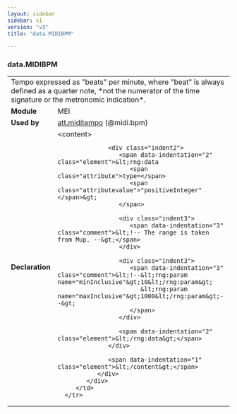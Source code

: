 ```yaml
---
layout: sidebar
sidebar: s1
version: "v3"
title: "data.MIDIBPM"

---
```


<div class="macroSpec">
   <h3 id="data.MIDIBPM">data.MIDIBPM</h3>
   <table class="wovenodd">
      <tr>
         <td colspan="2" class="wovenodd-col2">Tempo expressed as "beats" per minute, where "beat" is always defined as a quarter
            note,
            *not the numerator of the time signature or the metronomic indication*.
         </td>
      </tr>
      <tr>
         <td class="wovenodd-col1">
            <strong>Module</strong>
         </td>
         <td class="wovenodd-col2">MEI</td>
      </tr>
      <tr>
         <td class="wovenodd-col1">
            <strong>Used by</strong>
         </td>
         <td class="wovenodd-col2">
            <div class="parent">
               <a class="link_odd_classSpec" href="{{ site.baseurl }}/{{ page.version }}/attribute-classes/att.miditempo.html">att.miditempo</a> (@midi.bpm)
            </div>
         </td>
      </tr>
      <tr>
         <td class="wovenodd-col1">
            <strong>Declaration</strong>
         </td>
         <td class="wovenodd-col2">
            <div xml:space="preserve" class="pre">
               <div class="indent1">
                  <span data-indentation="1" class="element">&lt;content&gt;</span>
                  
                  <div class="indent2">
                     <span data-indentation="2" class="element">&lt;rng:data 
                        <span class="attribute">type=</span>
                        <span class="attributevalue">"positiveInteger"</span>&gt;
                     </span>
                     
                     <div class="indent3">
                        <span data-indentation="3" class="comment">&lt;!-- The range is taken from Mup. --&gt;</span>
                     </div>
                     
                     <div class="indent3">
                        <span data-indentation="3" class="comment">&lt;!--&lt;rng:param name="minInclusive"&gt;10&lt;/rng:param&gt;
                           &lt;rng:param name="maxInclusive"&gt;1000&lt;/rng:param&gt;--&gt;
                        </span>
                     </div>
                     
                     <span data-indentation="2" class="element">&lt;/rng:data&gt;</span>
                  </div>
                  
                  <span data-indentation="1" class="element">&lt;/content&gt;</span>
               </div>
            </div>
         </td>
      </tr>
   </table>
</div>